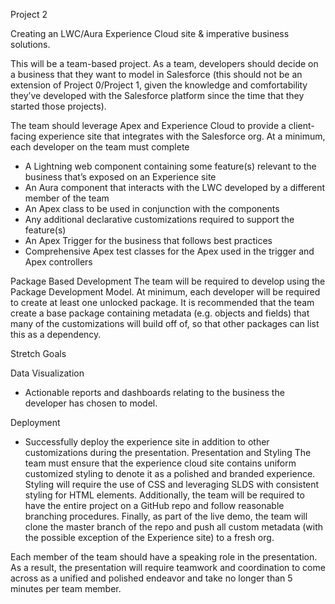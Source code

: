Project 2 

Creating an LWC/Aura Experience Cloud site & imperative business solutions.

This will be a team-based project. As a team, developers should decide on a business that they want to model in Salesforce (this should not be an extension of Project 0/Project 1, given the knowledge and comfortability they’ve developed with the Salesforce platform since the time that they started those projects).

The team should leverage Apex and Experience Cloud to provide a client-facing experience site that integrates with the Salesforce org. At a minimum, each developer on the team must complete

-    A Lightning web component containing some feature(s) relevant to the business that’s exposed on an Experience site
-    An Aura component that interacts with the LWC developed by a different member of the team
-    An Apex class to be used in conjunction with the components
-    Any additional declarative customizations required to support the feature(s)
-    An Apex Trigger for the business that follows best practices
-    Comprehensive Apex test classes for the Apex used in the trigger and Apex controllers

Package Based Development
The team will be required to develop using the Package Development Model. At minimum, each developer will be required to create at least one unlocked package. It is recommended that the team create a base package containing metadata (e.g. objects and fields) that many of the customizations will build off of, so that other packages can list this as a dependency.

Stretch Goals

Data Visualization
-    Actionable reports and dashboards relating to the business the developer has chosen to model. 

Deployment
-    Successfully deploy the experience site in addition to other customizations during the presentation. 
Presentation and Styling
The team must ensure that the experience cloud site contains uniform customized styling to denote it as a polished and branded experience. Styling will require the use of CSS and leveraging SLDS with consistent styling for HTML elements. Additionally, the team will be required to have the entire project on a GitHub repo and follow reasonable branching procedures. Finally, as part of the live demo, the team will clone the master branch of the repo and push all custom metadata (with the possible exception of the Experience site) to a fresh org. 

Each member of the team should have a speaking role in the presentation. As a result, the presentation will require teamwork and coordination to come across as a unified and polished endeavor and take no longer than 5 minutes per team member. 
